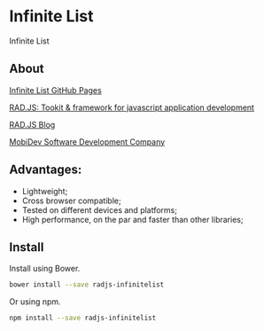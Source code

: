 Infinite List
===========

Infinite List

## About

[Infinite List GitHub Pages](http://rapid-application-development-js.github.io/InfiniteList/)

[RAD.JS: Tookit & framework for javascript application development](https://github.com/Rapid-Application-Development-JS/)

[RAD.JS Blog](http://rad-js.com/)

[MobiDev Software Development Company](http://mobidev.biz/)

## Advantages:

* Lightweight;
* Cross browser compatible;
* Tested on different devices and platforms;
* High performance, on the par and faster than other libraries;

## Install

Install using Bower.

```bash
bower install --save radjs-infinitelist
```

Or using npm.

```bash
npm install --save radjs-infinitelist
```
